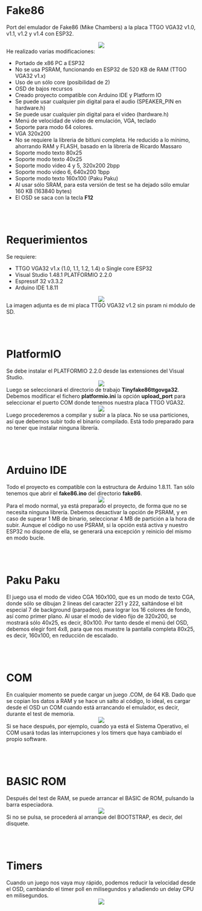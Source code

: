 
# Fake86
Port del emulador de Fake86 (Mike Chambers) a la placa TTGO VGA32 v1.0, v1.1, v1.2 y v1.4 con ESP32.
<br>
<center><img src='https://raw.githubusercontent.com/rpsubc8/ESP32TinyFake86/main/preview/pakupaku.gif'></center>
He realizado varias modificaciones:
<ul>
 <li>Portado de x86 PC a ESP32</li>
 <li>No se usa PSRAM, funcionando en ESP32 de 520 KB de RAM (TTGO VGA32 v1.x)</li> 
 <li>Uso de un sólo core (posibilidad de 2)</li>
 <li>OSD de bajos recursos</li>
 <li>Creado proyecto compatible con Arduino IDE y Platform IO</li>
 <li>Se puede usar cualquier pin digital para el audio (SPEAKER_PIN en hardware.h)</li>
 <li>Se puede usar cualquier pin digital para el video (hardware.h)</li> 
 <li>Menú de velocidad de video de emulación, VGA, teclado</li>
 <li>Soporte para modo 64 colores.</li>    
 <li>VGA 320x200</li>
 <li>No se requiere la libreria de bitluni completa. He reducido a lo mínimo, ahorrando RAM y FLASH, basado en la librería de Ricardo Massaro</li>
 <li>Soporte modo texto 80x25</li>
 <li>Soporte modo texto 40x25</li>
 <li>Soporte modo video 4 y 5, 320x200 2bpp</li>
 <li>Soporte modo video 6, 640x200 1bpp</li>
 <li>Soporte modo texto 160x100 (Paku Paku)</li>
 <li>Al usar sólo SRAM, para esta versión de test se ha dejado sólo emular 160 KB (163840 bytes)</li>
 <li>El OSD se saca con la tecla <b>F12</b></li>
</ul> 


<br><br>
<h1>Requerimientos</h1>
Se requiere:
 <ul>
  <li>TTGO VGA32 v1.x (1.0, 1.1, 1.2, 1.4) o Single core ESP32</li>
  <li>Visual Studio 1.48.1 PLATFORMIO 2.2.0</li>
  <li>Espressif 32 v3.3.2</li>
  <li>Arduino IDE 1.8.11</li>
 </ul>
<center><img src='https://raw.githubusercontent.com/rpsubc8/ESP32TinyFake86/main/preview/ttgovga32v12.jpg'></center>
La imagen adjunta es de mi placa TTGO VGA32 v1.2 sin psram ni módulo de SD.
<br>


<br><br>
<h1>PlatformIO</h1>
Se debe instalar el PLATFORMIO 2.2.0 desde las extensiones del Visual Studio.
<center><img src='https://raw.githubusercontent.com/rpsubc8/ESP32TinyFake86/main/preview/previewPlatformIOinstall.gif'></center>
Luego se seleccionará el directorio de trabajo <b>Tinyfake86ttgovga32</b>.
Debemos modificar el fichero <b>platformio.ini</b> la opción <b>upload_port</b> para seleccionar el puerto COM donde tenemos nuestra placa TTGO VGA32.
<center><img src='https://raw.githubusercontent.com/rpsubc8/ESP32TinyFake86/main/preview/previewPlatformIO.gif'></center>
Luego procederemos a compilar y subir a la placa. No se usa particiones, así que debemos subir todo el binario compilado.
Está todo preparado para no tener que instalar ninguna librería.


<br><br>
<h1>Arduino IDE</h1>
Todo el proyecto es compatible con la estructura de Arduino 1.8.11.
Tan sólo tenemos que abrir el <b>fake86.ino</b> del directorio <b>fake86</b>.
<center><img src='https://raw.githubusercontent.com/rpsubc8/ESP32TinyFake86/main/preview/previewArduinoIDEpreferences.gif'></center>
Para el modo normal, ya está preparado el proyecto, de forma que no se necesita ninguna librería. 
Debemos desactivar la opción de PSRAM, y en caso de superar 1 MB de binario, seleccionar 4 MB de partición a la hora de subir. Aunque el código no use PSRAM, si la opción está activa y nuestro ESP32 no dispone de ella, se generará una excepción y reinicio del mismo en modo bucle.



<br><br>
<h1>Paku Paku</h1>
El juego usa el modo de video CGA 160x100, que es un modo de texto CGA, donde sólo se dibujan 2 lineas del caracter 221 y 222, saltándose el bit especial 7 de background (parpadeo), para lograr los 16 colores de fondo, así como primer plano.
Al usar el modo de video fijo de 320x200, se mostrará sólo 40x25, es decir, 80x100. Por tanto desde el menú del OSD, debemos elegir font 4x8, para que nos muestre la pantalla completa 80x25, es decir, 160x100, en reducción de escalado.


<br><br>
<h1>COM</h1>
En cualquier momento se puede cargar un juego .COM, de 64 KB. Dado que se copian los datos a RAM y se hace un salto al código, lo ideal, es cargar desde el OSD un COM cuando está arrancando el emulador, es decir, durante el test de memoria.
<center><img src='https://raw.githubusercontent.com/rpsubc8/ESP32TinyFake86/main/preview/previewBoot.gif'></center>
Si se hace después, por ejemplo, cuando ya está el Sistema Operativo, el COM usará todas las interrupciones y los timers que haya cambiado el propio software.


<br><br>
<h1>BASIC ROM</h1>
Después del test de RAM, se puede arrancar el BASIC de ROM, pulsando la barra especiadora.
<center><img src='https://raw.githubusercontent.com/rpsubc8/ESP32TinyFake86/main/preview/previewBASIC.gif'></center>
Si no se pulsa, se procederá al arranque del BOOTSTRAP, es decir, del disquete.



<br><br>
<h1>Timers</h1>
Cuando un juego nos vaya muy rápido, podemos reducir la velocidad desde el OSD, cambiando el timer poll en milisegundos y añadiendo un delay CPU en milisegundos.
<center><img src='https://raw.githubusercontent.com/rpsubc8/ESP32TinyFake86/main/preview/previewDigger.gif'></center>


